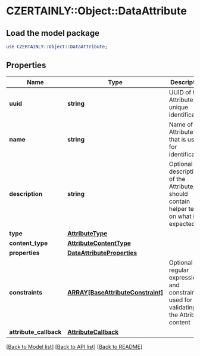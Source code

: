 # CZERTAINLY::Object::DataAttribute

## Load the model package
```perl
use CZERTAINLY::Object::DataAttribute;
```

## Properties
Name | Type | Description | Notes
------------ | ------------- | ------------- | -------------
**uuid** | **string** | UUID of the Attribute for unique identification | 
**name** | **string** | Name of the Attribute that is used for identification | 
**description** | **string** | Optional description of the Attribute, should contain helper text on what is expected | [optional] 
**type** | [**AttributeType**](AttributeType.md) |  | 
**content_type** | [**AttributeContentType**](AttributeContentType.md) |  | 
**properties** | [**DataAttributeProperties**](DataAttributeProperties.md) |  | 
**constraints** | [**ARRAY[BaseAttributeConstraint]**](BaseAttributeConstraint.md) | Optional regular expressions and constraints used for validating the Attribute content | [optional] 
**attribute_callback** | [**AttributeCallback**](AttributeCallback.md) |  | [optional] 

[[Back to Model list]](../README.md#documentation-for-models) [[Back to API list]](../README.md#documentation-for-api-endpoints) [[Back to README]](../README.md)


